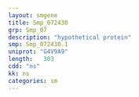 ```yaml
---
layout: smgene
title: Smp_072430
grp: Smp_07
description: "hypothetical protein"
smp: Smp_072430.1
uniprot: "G4V9A9"
length:   303
cdd: "ns"
kk: ns
categories: sm
---
```

